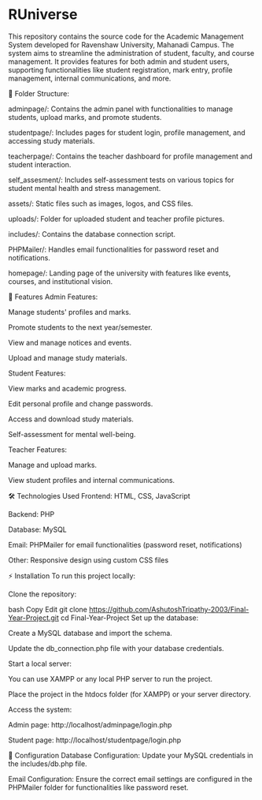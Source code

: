 # RUniverse

This repository contains the source code for the Academic Management System developed for Ravenshaw University, Mahanadi Campus. The system aims to streamline the administration of student, faculty, and course management. It provides features for both admin and student users, supporting functionalities like student registration, mark entry, profile management, internal communications, and more.

📂 Folder Structure:

adminpage/: Contains the admin panel with functionalities to manage students, upload marks, and promote students.

studentpage/: Includes pages for student login, profile management, and accessing study materials.

teacherpage/: Contains the teacher dashboard for profile management and student interaction.

self_assesment/: Includes self-assessment tests on various topics for student mental health and stress management.

assets/: Static files such as images, logos, and CSS files.

uploads/: Folder for uploaded student and teacher profile pictures.

includes/: Contains the database connection script.

PHPMailer/: Handles email functionalities for password reset and notifications.

homepage/: Landing page of the university with features like events, courses, and institutional vision.

🚀 Features
Admin Features:

Manage students' profiles and marks.

Promote students to the next year/semester.

View and manage notices and events.

Upload and manage study materials.

Student Features:

View marks and academic progress.

Edit personal profile and change passwords.

Access and download study materials.

Self-assessment for mental well-being.

Teacher Features:

Manage and upload marks.

View student profiles and internal communications.

🛠️ Technologies Used
Frontend: HTML, CSS, JavaScript

Backend: PHP

Database: MySQL

Email: PHPMailer for email functionalities (password reset, notifications)

Other: Responsive design using custom CSS files

⚡ Installation
To run this project locally:

Clone the repository:

bash
Copy
Edit
git clone https://github.com/AshutoshTripathy-2003/Final-Year-Project.git
cd Final-Year-Project
Set up the database:

Create a MySQL database and import the schema.

Update the db_connection.php file with your database credentials.

Start a local server:

You can use XAMPP or any local PHP server to run the project.

Place the project in the htdocs folder (for XAMPP) or your server directory.

Access the system:

Admin page: http://localhost/adminpage/login.php

Student page: http://localhost/studentpage/login.php

📝 Configuration
Database Configuration: Update your MySQL credentials in the includes/db.php file.

Email Configuration: Ensure the correct email settings are configured in the PHPMailer folder for functionalities like password reset.
